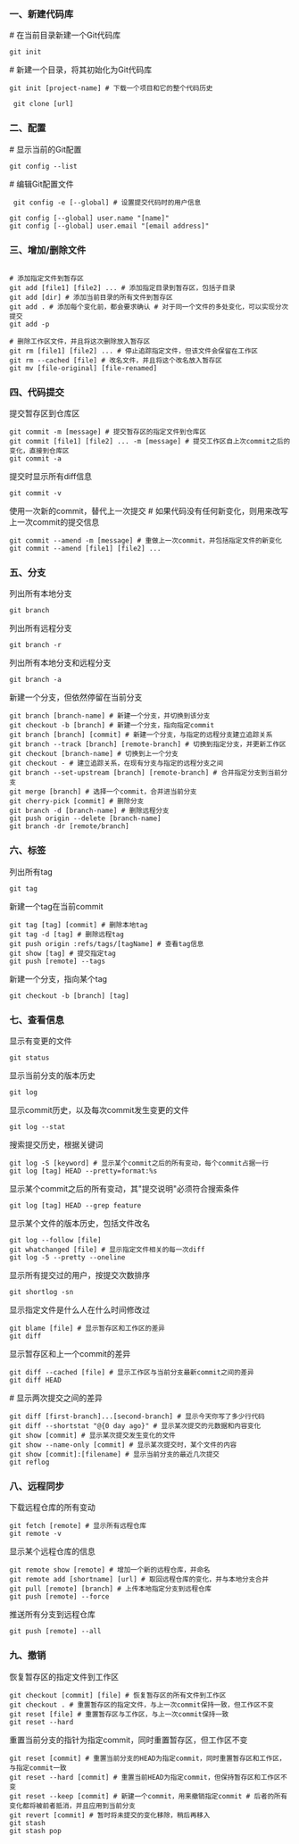 ### 一、新建代码库

\# 在当前目录新建一个Git代码库

```
git init
```

\# 新建一个目录，将其初始化为Git代码库

```
git init [project-name] # 下载一个项目和它的整个代码历史
```

```
 git clone [url]
```

### 二、配置

\# 显示当前的Git配置

```
git config --list
```

\# 编辑Git配置文件

```
 git config -e [--global] # 设置提交代码时的用户信息
```

```
git config [--global] user.name "[name]"
git config [--global] user.email "[email address]"
```

### 三、增加/删除文件

```
 
# 添加指定文件到暂存区
git add [file1] [file2] ... # 添加指定目录到暂存区，包括子目录
git add [dir] # 添加当前目录的所有文件到暂存区
git add . # 添加每个变化前，都会要求确认 # 对于同一个文件的多处变化，可以实现分次提交
git add -p

# 删除工作区文件，并且将这次删除放入暂存区
git rm [file1] [file2] ... # 停止追踪指定文件，但该文件会保留在工作区
git rm --cached [file] # 改名文件，并且将这个改名放入暂存区
git mv [file-original] [file-renamed]
```

### 四、代码提交

提交暂存区到仓库区

```
git commit -m [message] # 提交暂存区的指定文件到仓库区
git commit [file1] [file2] ... -m [message] # 提交工作区自上次commit之后的变化，直接到仓库区
git commit -a
```

提交时显示所有diff信息

```
git commit -v
```

使用一次新的commit，替代上一次提交 # 如果代码没有任何新变化，则用来改写上一次commit的提交信息

```
git commit --amend -m [message] # 重做上一次commit，并包括指定文件的新变化
git commit --amend [file1] [file2] ...
```

### 五、分支

列出所有本地分支

```
git branch
```

列出所有远程分支

```
git branch -r
```

列出所有本地分支和远程分支

```
git branch -a
```

新建一个分支，但依然停留在当前分支

```
git branch [branch-name] # 新建一个分支，并切换到该分支
git checkout -b [branch] # 新建一个分支，指向指定commit
git branch [branch] [commit] # 新建一个分支，与指定的远程分支建立追踪关系
git branch --track [branch] [remote-branch] # 切换到指定分支，并更新工作区
git checkout [branch-name] # 切换到上一个分支
git checkout - # 建立追踪关系，在现有分支与指定的远程分支之间
git branch --set-upstream [branch] [remote-branch] # 合并指定分支到当前分支
git merge [branch] # 选择一个commit，合并进当前分支
git cherry-pick [commit] # 删除分支
git branch -d [branch-name] # 删除远程分支
git push origin --delete [branch-name]
git branch -dr [remote/branch]
```

### 六、标签

列出所有tag

```
git tag
```

新建一个tag在当前commit

```
git tag [tag] [commit] # 删除本地tag
git tag -d [tag] # 删除远程tag
git push origin :refs/tags/[tagName] # 查看tag信息
git show [tag] # 提交指定tag
git push [remote] --tags
```

新建一个分支，指向某个tag

```
git checkout -b [branch] [tag]
```



### 七、查看信息

显示有变更的文件

```
git status
```

显示当前分支的版本历史

```
git log
```

显示commit历史，以及每次commit发生变更的文件

```
git log --stat
```

搜索提交历史，根据关键词

```
git log -S [keyword] # 显示某个commit之后的所有变动，每个commit占据一行
git log [tag] HEAD --pretty=format:%s
```

显示某个commit之后的所有变动，其"提交说明"必须符合搜索条件

```
git log [tag] HEAD --grep feature
```

显示某个文件的版本历史，包括文件改名

```
git log --follow [file]
git whatchanged [file] # 显示指定文件相关的每一次diff
git log -5 --pretty --oneline
```

显示所有提交过的用户，按提交次数排序

```
git shortlog -sn
```

显示指定文件是什么人在什么时间修改过

```
git blame [file] # 显示暂存区和工作区的差异
git diff
```

显示暂存区和上一个commit的差异

```
git diff --cached [file] # 显示工作区与当前分支最新commit之间的差异
git diff HEAD
```

\# 显示两次提交之间的差异

```
git diff [first-branch]...[second-branch] # 显示今天你写了多少行代码
git diff --shortstat "@{0 day ago}" # 显示某次提交的元数据和内容变化
git show [commit] # 显示某次提交发生变化的文件
git show --name-only [commit] # 显示某次提交时，某个文件的内容
git show [commit]:[filename] # 显示当前分支的最近几次提交
git reflog
```



### 八、远程同步

下载远程仓库的所有变动

```
git fetch [remote] # 显示所有远程仓库
git remote -v
```

显示某个远程仓库的信息

```
git remote show [remote] # 增加一个新的远程仓库，并命名
git remote add [shortname] [url] # 取回远程仓库的变化，并与本地分支合并
git pull [remote] [branch] # 上传本地指定分支到远程仓库
git push [remote] --force
```

推送所有分支到远程仓库

```
git push [remote] --all
```



### 九、撤销

恢复暂存区的指定文件到工作区

```
git checkout [commit] [file] # 恢复暂存区的所有文件到工作区
git checkout . # 重置暂存区的指定文件，与上一次commit保持一致，但工作区不变
git reset [file] # 重置暂存区与工作区，与上一次commit保持一致
git reset --hard
```

重置当前分支的指针为指定commit，同时重置暂存区，但工作区不变

```
git reset [commit] # 重置当前分支的HEAD为指定commit，同时重置暂存区和工作区，与指定commit一致
git reset --hard [commit] # 重置当前HEAD为指定commit，但保持暂存区和工作区不变
git reset --keep [commit] # 新建一个commit，用来撤销指定commit # 后者的所有变化都将被前者抵消，并且应用到当前分支
git revert [commit] # 暂时将未提交的变化移除，稍后再移入
git stash
git stash pop
```
